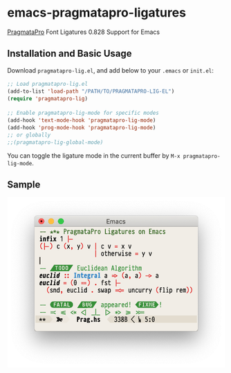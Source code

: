 # emacs-pragmatapro-ligatures
[PragmataPro](https://www.fsd.it/shop/fonts/pragmatapro/) Font Ligatures 0.828 Support for Emacs

## Installation and Basic Usage

Download `pragmatapro-lig.el`, and add below to your `.emacs` or `init.el`:

```el
;; Load pragmatapro-lig.el
(add-to-list 'load-path "/PATH/TO/PRAGMATAPRO-LIG-EL")
(require 'pragmatapro-lig)

;; Enable pragmatapro-lig-mode for specific modes
(add-hook 'text-mode-hook 'pragmatapro-lig-mode)
(add-hook 'prog-mode-hook 'pragmatapro-lig-mode)
;; or globally
;;(pragmatapro-lig-global-mode)
```

You can toggle the ligature mode in the current buffer by `M-x pragmatapro-lig-mode`.

## Sample

![sample-img](/sample.png)
